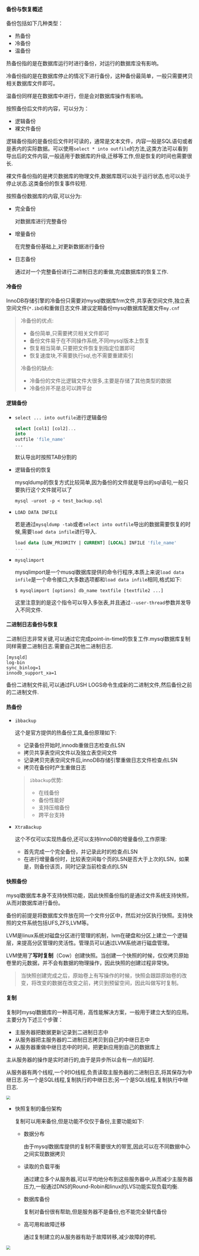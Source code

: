 #### 备份与恢复概述

备份包括如下几种类型：

+ 热备份
+ 冷备份
+ 温备份

热备份指的是在数据库运行时进行备份，对运行的数据库没有影响。

冷备份指的是在数据库停止的情况下进行备份，这种备份最简单，一般只需要拷贝相关数据库文件即可。

温备份同样是在数据库中进行，但是会对数据库操作有影响。



按照备份后文件的内容，可以分为：

+ 逻辑备份
+ 裸文件备份

逻辑备份指的是备份后文件时可读的，通常是文本文件，内容一般是SQL语句或者是表内的实际数据。可以使用`select * into outfile`的方法,这类方法可以看到导出后的文件内容,一般适用于数据库的升级,迁移等工作,但是恢复的时间也需要很长.

裸文件备份指的是拷贝数据库的物理文件,数据库既可以处于运行状态,也可以处于停止状态.这类备份的恢复事件较短.



按照备份数据库的内容,可以分为:

+ 完全备份

  对数据库进行完整备份

+ 增量备份

  在完整备份基础上,对更新数据进行备份

+ 日志备份

  通过对一个完整备份进行二进制日志的重做,完成数据库的恢复工作.

#### 冷备份

InnoDB存储引擎的冷备份只需要对mysql数据库frm文件,共享表空间文件,独立表空间文件(`*.ibd`)和重做日志文件.建议定期备份mysql数据库配置文件`my.cnf`

> 冷备份的优点:
>
> + 备份简单,只需要拷贝相关文件即可
> + 备份文件易于在不同操作系统,不同mysql版本上恢复
> + 恢复相当简单,只要把文件恢复到指定位置即可
> + 恢复速度块,不需要执行sql,也不需要重建索引
>
> 冷备份的缺点:
>
> + 冷备份的文件比逻辑文件大很多,主要是存储了其他类型的数据
> + 冷备份并不是总可以跨平台

#### 逻辑备份

+ `select ... into outfile`进行逻辑备份

  ```sql
  select [col1] [col2]... 
  into
  outfile 'file_name'
  ...
  ```

  默认导出时按照TAB分割的
  
+ 逻辑备份的恢复

  mysqldump的恢复方式比较简单,因为备份的文件就是导出的sql语句,一般只要执行这个文件就可以了

  ```shell
  mysql -uroot -p < test_backup.sql
  ```

+ `LOAD DATA INFILE`

  若是通过`mysqldump -tab`或者`select into outfile`导出的数据需要恢复的时候,需要`load data infile`进行导入.

  ```sql
  load data [LOW_PRIORITY | CURRENT] [LOCAL] INFILE 'file_name'
  ...
  ```

+ `mysqlimport`

  mysqlimport是一个musql数据库提供的命令行程序,本质上来说`load data infile`是一个命令接口,大多数选项都和`load data infile`相同,格式如下:

  ```shell
  $ mysqlimport [options] db_name textfile [textfile2 ...]
  ```

  这里注意到的是这个指令可以导入多张表,并且通过`--user-thread`参数并发导入不同文件.

#### 二进制日志备份与恢复

二进制日志非常关键,可以通过它完成point-in-time的恢复工作.mysql数据库复制同样需要二进制日志.需要自己其他二进制日志.

```shell
[mysqld]
log-bin
sync_binlog=1
innodb_support_xa=1
```

备份二进制文件前,可以通过FLUSH LOGS命令生成新的二进制文件,然后备份之前的二进制文件.

#### 热备份

+ `ibbackup`

  这个是官方提供的热备份工具,备份原理如下:

  + 记录备份开始时,innodb重做日志检查点LSN
  + 拷贝共享表空间文件以及独立表空间文件
  + 记录拷贝完表空间文件后,innoDB存储引擎重做日志文件检查点LSN
  + 拷贝在备份时产生重做日志

  > `ibbackup`优势:
  >
  > + 在线备份
  > + 备份性能好
  > + 支持压缩备份
  > + 跨平台支持

+ `XtraBackup`

  这个不仅可以实现热备份,还可以支持InnoDB的增量备份,工作原理:

  + 首先完成一个完全备份，并记录此时的检查点LSN
  + 在进行增量备份时，比较表空间每个页的LSN是否大于上次的LSN，如果是，则备份该页，同时记录当前检查点的LSN

#### 快照备份

mysql数据库本身不支持快照功能，因此快照备份指的是通过文件系统支持快照，从而对数据库进行备份。

备份的前提是将数据库文件放在同一个文件分区中，然后对分区执行快照。支持快照的文件系统包括UFS,ZFS,LVM等。

LVM是linux系统对磁盘分区进行管理的机制，lvm在硬盘和分区上建立一个逻辑层，来提高分区管理的灵活性。管理员可以通过LVM系统进行磁盘管理。

LVM使用了**写时复制**（Cow）创建快照。当创建一个快照的时候，仅仅拷贝原始卷里的元数据，并不会有数据的物理操作，因此快照的创建过程非常快。

> 当快照创建完成之后，原始卷上有写操作的时候，快照会跟踪原始卷的改变，将改变的数据在改变之前，拷贝到预留空间，因此叫做写时复制。

#### 复制

复制时mysql数据库的一种高可用，高性能解决方案，一般用于建立大型的应用。主要分为下述三个步骤：

+ 主服务器把数据更新记录到二进制日志中
+ 从服务器把主服务器的二进制日志拷贝到自己的中继日志中
+ 从服务器重做中继日志中的时间，把更新应用到自己的数据库上

主从服务器的操作是实时进行的,由于是异步所以会有一点的延时.

从服务器有两个线程,一个时IO线程,负责读取主服务器的二进制日志,将其保存为中继日志.另一个是SQL线程,复制执行的中继日志;另一个是SQL线程,复制执行中继日志.

<img src="E:\截图文件\主从复制原理.png" style="zoom:67%;" />

+ 快照复制的备份架构

  复制可以用来备份,但是功能不仅仅于备份,主要功能如下:

  + 数据分布

    由于mysql数据库提供的复制不需要很大的带宽,因此可以在不同数据中心之间实现数据拷贝

  + 读取的负载平衡

    通过建立多个从服务器,可以平均地分布到这些服务器中,从而减少主服务器压力,一般通过DNS的Round-Robin和linux的LVS功能实现负载均衡.

  + 数据库备份

    复制对备份很有帮助,但是服务器不是备份,也不能完全替代备份

  + 高可用和故障迁移

    通过复制建立的从服务器有助于故障转移,减少故障的停机.

<img src="E:\截图文件\快照复制的备份架构.png" style="zoom:67%;" />

